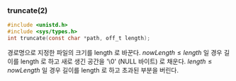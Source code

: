 ### truncate(2)
```c
#include <unistd.h>
#include <sys/types.h>
int truncate(const char *path, off_t length);
```

경로명으로 지정한 파일의 크기를
length 로 바꾼다.
$nowLength \leq length$ 일 경우 길이를 length 로 하고 새로 생긴 공간을 '\0' (NULL 바이트) 로 채운다.
$length \leq nowLength$ 일 경우 길이를 length 로 하고 초과된 부분을 버린다.
